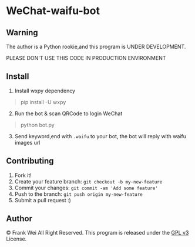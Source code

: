# WeChat-waifu-bot

## Warning

The author is a Python rookie,and this program is UNDER DEVELOPMENT.

PLEASE DON'T USE THIS CODE IN PRODUCTION ENVIRONMENT

## Install

1. Install wxpy dependency

> pip install -U wxpy

2. Run the bot & scan QRCode to login WeChat

> python bot.py

3. Send keyword,end with `.waifu` to your bot, the bot will reply with waifu images url

## Contributing

1. Fork it!
2. Create your feature branch: `git checkout -b my-new-feature`
3. Commit your changes: `git commit -am 'Add some feature'`
4. Push to the branch: `git push origin my-new-feature`
5. Submit a pull request :)

## Author
© Frank Wei All Right Reserved.
This program is released under the [GPL v3](./LICENSE) License.